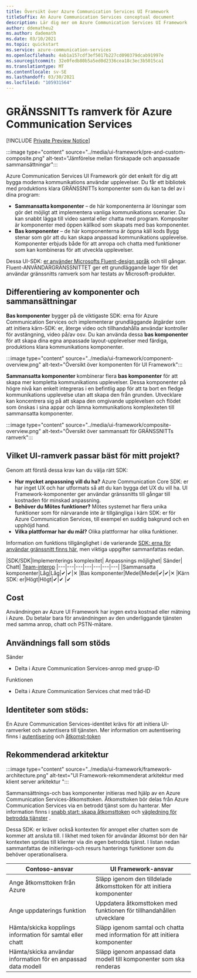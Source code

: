 ```yaml
---
title: Översikt över Azure Communication Services UI Framework
titleSuffix: An Azure Communication Services conceptual document
description: Lär dig mer om Azure Communication Services UI Framework
author: ddematheu2
ms.author: dademath
ms.date: 03/10/2021
ms.topic: quickstart
ms.service: azure-communication-services
ms.openlocfilehash: 4ab1a157cdf3ef5017b227cd090379dcab91997e
ms.sourcegitcommit: 32e0fedb80b5a5ed0d2336cea18c3ec3b5015ca1
ms.translationtype: MT
ms.contentlocale: sv-SE
ms.lasthandoff: 03/30/2021
ms.locfileid: "105931564"
---
```

# <a name="azure-communication-services-ui-framework"></a>GRÄNSSNITTs ramverk för Azure Communication Services

[!INCLUDE [Private Preview Notice](../../includes/private-preview-include.md)]

:::image type="content" source="../media/ui-framework/pre-and-custom-composite.png" alt-text="Jämförelse mellan förskapade och anpassade sammansättningar":::

Azure Communication Services UI Framework gör det enkelt för dig att bygga moderna kommunikations användar upplevelser. Du får ett bibliotek med produktions klara GRÄNSSNITTs komponenter som du kan ta del av i dina program:

- **Sammansatta komponenter** – de här komponenterna är lösningar som gör det möjligt att implementera vanliga kommunikations scenarier. Du kan snabbt lägga till video samtal eller chatta med program. Kompositer är komponenter med öppen källkod som skapats med bas komponenter.
- **Bas komponenter** – de här komponenterna är öppna käll kods Bygg stenar som gör att du kan skapa anpassad kommunikations upplevelse. Komponenter erbjuds både för att anropa och chatta med funktioner som kan kombineras för att utveckla upplevelser. 

Dessa UI-SDK: [er använder Microsofts Fluent-design språk](https://developer.microsoft.com/fluentui/) och till gångar. Fluent-ANVÄNDARGRÄNSSNITTET ger ett grundläggande lager för det användar gränssnitts ramverk som har testats av Microsoft-produkter.

## <a name="differentiating-components-and-composites"></a>**Differentiering av komponenter och sammansättningar**

**Bas komponenter** bygger på de viktigaste SDK: erna för Azure Communication Services och implementerar grundläggande åtgärder som att initiera kärn-SDK: er, återge video och tillhandahålla användar kontroller för avstängning, video på/av osv. Du kan använda dessa **bas komponenter** för att skapa dina egna anpassade layout-upplevelser med färdiga, produktions klara kommunikations komponenter.

:::image type="content" source="../media/ui-framework/component-overview.png" alt-text="Översikt över komponenten för UI Framework":::

**Sammansatta komponenter** kombinerar flera **bas komponenter** för att skapa mer kompletta kommunikations upplevelser. Dessa komponenter på högre nivå kan enkelt integreras i en befintlig app för att ta bort en fledge kommunikations upplevelse utan att skapa den från grunden. Utvecklare kan koncentrera sig på att skapa den omgivande upplevelsen och flödet som önskas i sina appar och lämna kommunikations komplexiteten till sammansatta komponenter.

:::image type="content" source="../media/ui-framework/composite-overview.png" alt-text="Översikt över sammansatt för GRÄNSSNITTs ramverk":::

## <a name="what-ui-framework-is-best-for-my-project"></a>Vilket UI-ramverk passar bäst för mitt projekt?

Genom att förstå dessa krav kan du välja rätt SDK:

- **Hur mycket anpassning vill du ha?** Azure Communication Core SDK: er har inget UX och har utformats så att du kan bygga det UX du vill ha. UI Framework-komponenter ger användar gränssnitts till gångar till kostnaden för minskad anpassning.
- **Behöver du Mötes funktioner?** Mötes systemet har flera unika funktioner som för närvarande inte är tillgängliga i kärn SDK: er för Azure Communication Services, till exempel en suddig bakgrund och en upphöjd hand.
- **Vilka plattformar har du mål?** Olika plattformar har olika funktioner.

Information om funktions tillgänglighet i de varierande [SDK: erna för användar gränssnitt finns här](ui-sdk-features.md), men viktiga uppgifter sammanfattas nedan.

|SDK/SDK|Implementerings komplexitet|   Anpassnings möjlighet|  Sänder| Chatt| [Team-interop](./../teams-interop.md)
|---|---|---|---|---|---|---|
|Sammansatta komponenter|Låg|Låg|✔|✔|✕
|Bas komponenter|Medel|Medel|✔|✔|✕
|Kärn SDK: er|Högt|Högt|✔|✔ |✔

## <a name="cost"></a>Cost

Användningen av Azure UI Framework har ingen extra kostnad eller mätning i Azure. Du betalar bara för användningen av den underliggande tjänsten med samma anrop, chatt och PSTN-mätare.

## <a name="supported-use-cases"></a>Användnings fall som stöds

Sänder

- Delta i Azure Communication Services-anrop med grupp-ID

Funktionen

- Delta i Azure Communication Services chat med tråd-ID

## <a name="supported-identities"></a>Identiteter som stöds:

En Azure Communication Services-identitet krävs för att initiera UI-ramverket och autentisera till tjänsten. Mer information om autentisering finns i [autentisering](../authentication.md) och [åtkomst-token](../../quickstarts/access-tokens.md)


## <a name="recommended-architecture"></a>Rekommenderad arkitektur 

:::image type="content" source="../media/ui-framework/framework-architecture.png" alt-text="UI Framework-rekommenderat arkitektur med klient server arkitektur ":::

Sammansättnings-och bas komponenter initieras med hjälp av en Azure Communication Services-åtkomsttoken. Åtkomsttoken bör delas från Azure Communication Services via en betrodd tjänst som du hanterar. Mer information finns i [snabb start: skapa åtkomsttoken](../../quickstarts/access-tokens.md) och [vägledning för betrodda tjänster](../../tutorials/trusted-service-tutorial.md) .

Dessa SDK: er kräver också kontexten för anropet eller chatten som de kommer att ansluta till. I likhet med token för användar åtkomst bör den här kontexten spridas till klienter via din egen betrodda tjänst. I listan nedan sammanfattas de initierings-och resurs hanterings funktioner som du behöver operationalisera.

| Contoso-ansvar                                 | UI Framework-ansvar                         |
|----------------------------------------------------------|-----------------------------------------------------------------|
| Ange åtkomsttoken från Azure                    | Släpp igenom den tilldelade åtkomsttoken för att initiera komponenter        |
| Ange uppdaterings funktion                                 | Uppdatera åtkomsttoken med funktionen för tillhandahållen utvecklare          |
| Hämta/skicka kopplings information för samtal eller chatt          | Släpp igenom samtal och chatta med information för att initiera komponenter |
| Hämta/skicka användar information för en anpassad data modell | Släpp igenom anpassad data modell till komponenter som ska renderas          |
